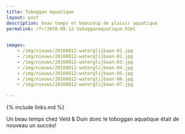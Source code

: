 ```yaml
---
title: Toboggan Aquatique
layout: post
description: beau temps et beaucoup de plaisir aquatique
permalink: /fr/2016-08-12-tobogganaquatique.html

    
images: 
    - /img/nieuws/20160812-waterglijbaan-01.jpg
    - /img/nieuws/20160812-waterglijbaan-02.jpg
    - /img/nieuws/20160812-waterglijbaan-03.jpg
    - /img/nieuws/20160812-waterglijbaan-04.jpg
    - /img/nieuws/20160812-waterglijbaan-05.jpg
    - /img/nieuws/20160812-waterglijbaan-06.jpg
    - /img/nieuws/20160812-waterglijbaan-07.jpg
    
---
```


{% include links.md %}

Un beau temps chez Veld & Duin donc le toboggan aquatique était de nouveau un succès!

